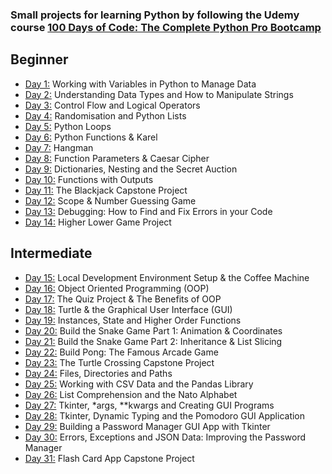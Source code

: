 ### Small projects for learning Python by following the Udemy course [100 Days of Code: The Complete Python Pro Bootcamp](https://www.udemy.com/course/100-days-of-code/)

## Beginner

- [Day 1:](https://github.com/narcisabadea/100-days-of-code-python/tree/main/Day01) Working with Variables in Python to Manage Data
- [Day 2:](https://github.com/narcisabadea/100-days-of-code-python/tree/main/Day02) Understanding Data Types and How to Manipulate Strings
- [Day 3:](https://github.com/narcisabadea/100-days-of-code-python/tree/main/Day03) Control Flow and Logical Operators
- [Day 4:](https://github.com/narcisabadea/100-days-of-code-python/tree/main/Day04) Randomisation and Python Lists
- [Day 5:](https://github.com/narcisabadea/100-days-of-code-python/tree/main/Day05) Python Loops
- [Day 6:](https://github.com/narcisabadea/100-days-of-code-python/tree/main/Day06) Python Functions & Karel
- [Day 7:](https://github.com/narcisabadea/100-days-of-code-python/tree/main/Day07) Hangman
- [Day 8:](https://github.com/narcisabadea/100-days-of-code-python/tree/main/Day08) Function Parameters & Caesar Cipher
- [Day 9:](https://github.com/narcisabadea/100-days-of-code-python/tree/main/Day09) Dictionaries, Nesting and the Secret Auction
- [Day 10:](https://github.com/narcisabadea/100-days-of-code-python/tree/main/Day10) Functions with Outputs
- [Day 11:](https://github.com/narcisabadea/100-days-of-code-python/tree/main/Day11) The Blackjack Capstone Project
- [Day 12:](https://github.com/narcisabadea/100-days-of-code-python/tree/main/Day12) Scope & Number Guessing Game
- [Day 13:](https://github.com/narcisabadea/100-days-of-code-python/tree/main/Day13) Debugging: How to Find and Fix Errors in your Code
- [Day 14:](https://github.com/narcisabadea/100-days-of-code-python/tree/main/Day14) Higher Lower Game Project

## Intermediate

- [Day 15:](https://github.com/narcisabadea/100-days-of-code-python/tree/main/Day15) Local Development Environment Setup & the Coffee Machine
- [Day 16:](https://github.com/narcisabadea/100-days-of-code-python/tree/main/Day16) Object Oriented Programming (OOP)
- [Day 17:](https://github.com/narcisabadea/100-days-of-code-python/tree/main/Day17) The Quiz Project & The Benefits of OOP
- [Day 18:](https://github.com/narcisabadea/100-days-of-code-python/tree/main/Day18) Turtle & the Graphical User Interface (GUI)
- [Day 19:](https://github.com/narcisabadea/100-days-of-code-python/tree/main/Day19) Instances, State and Higher Order Functions
- [Day 20:](https://github.com/narcisabadea/100-days-of-code-python/tree/main/Day20) Build the Snake Game Part 1: Animation & Coordinates
- [Day 21:](https://github.com/narcisabadea/100-days-of-code-python/tree/main/Day21) Build the Snake Game Part 2: Inheritance & List Slicing
- [Day 22:](https://github.com/narcisabadea/100-days-of-code-python/tree/main/Day22) Build Pong: The Famous Arcade Game
- [Day 23:](https://github.com/narcisabadea/100-days-of-code-python/tree/main/Day23) The Turtle Crossing Capstone Project
- [Day 24:](https://github.com/narcisabadea/100-days-of-code-python/tree/main/Day24) Files, Directories and Paths
- [Day 25:](https://github.com/narcisabadea/100-days-of-code-python/tree/main/Day25) Working with CSV Data and the Pandas Library
- [Day 26:](https://github.com/narcisabadea/100-days-of-code-python/tree/main/Day26) List Comprehension and the Nato Alphabet
- [Day 27:](https://github.com/narcisabadea/100-days-of-code-python/tree/main/Day27) Tkinter, \*args, \*\*kwargs and Creating GUI Programs
- [Day 28:](https://github.com/narcisabadea/100-days-of-code-python/tree/main/Day28) Tkinter, Dynamic Typing and the Pomodoro GUI Application
- [Day 29:](https://github.com/narcisabadea/100-days-of-code-python/tree/main/Day29) Building a Password Manager GUI App with Tkinter
- [Day 30:](https://github.com/narcisabadea/100-days-of-code-python/tree/main/Day30) Errors, Exceptions and JSON Data: Improving the Password Manager
- [Day 31:](https://github.com/narcisabadea/100-days-of-code-python/tree/main/Day31) Flash Card App Capstone Project

<!----

## Intermediate+

- [Day 32:](https://github.com/narcisabadea/100-days-of-code-python/tree/main/day32) Send Email (smtplib) & Manage Dates (datetime) - Automated Birthday Wisher
- [Day 33:](https://github.com/narcisabadea/100-days-of-code-python/tree/main/day33) API Endpoints & API Parameters - ISS Overhead Notifier
- [Day 34:](https://github.com/narcisabadea/100-days-of-code-python/tree/main/day34) API Practice - Creating a GUI Quiz App
- [Day 35:](https://github.com/narcisabadea/100-days-of-code-python/tree/main/day35) Keys, Authentication & Environment Variables - Telegram Rain Notifier
- [Day 36:](https://github.com/narcisabadea/100-days-of-code-python/tree/main/day36) Stock Trading News Alert Project
- [Day 37:](https://github.com/narcisabadea/100-days-of-code-python/tree/main/day37) Habit Tracking Project: API Post Requests & Headers
- [Day 38:](https://github.com/narcisabadea/100-days-of-code-python/tree/main/day38) Workout Tracking Using Google Sheets
- [Day 39:](https://github.com/narcisabadea/100-days-of-code-python/tree/main/day39) Capstone Part 1: Flight Deal Finder
- [Day 40:](https://github.com/narcisabadea/100-days-of-code-python/tree/main/day40) Capstone Part 2: Flight Club
- [Day 41:](https://github.com/narcisabadea/100-days-of-code-python/tree/main/day41) Introduction to HTML
- [Day 42:](https://github.com/narcisabadea/100-days-of-code-python/tree/main/day42) Intermediate HTML
- [Day 43:](https://github.com/narcisabadea/100-days-of-code-python/tree/main/day43) Introduction to CSS
- [Day 44:](https://github.com/narcisabadea/100-days-of-code-python/tree/main/day44) Intermediate CSS
- [Day 45:](https://github.com/narcisabadea/100-days-of-code-python/tree/main/day45) Web Scraping with Beautiful Soup
- [Day 46:](https://github.com/narcisabadea/100-days-of-code-python/tree/main/day46) Create a Spotify Playlist Using The Musical Time Machine
- [Day 47:](https://github.com/narcisabadea/100-days-of-code-python/tree/main/day47) Create an Automated Amazon Price Tracker
- [Day 48:](https://github.com/narcisabadea/100-days-of-code-python/tree/main/day48) Selenium Webdriver Browser and Game Playing Bot
- [Day 49:](https://github.com/narcisabadea/100-days-of-code-python/tree/main/day49) Automating Job Applications on LinkedIn
- [Day 50:](https://github.com/narcisabadea/100-days-of-code-python/tree/main/day50) Auto Tinder Swiping Bot
- [Day 51:](https://github.com/narcisabadea/100-days-of-code-python/tree/main/day51) Internet Speed Twitter Complaint Bot
- [Day 52:](https://github.com/narcisabadea/100-days-of-code-python/tree/main/day52) Instagram Follower Bot
- [Day 53:](https://github.com/narcisabadea/100-days-of-code-python/tree/main/day53) Web Scraping Capstone - Data Entry Job Automation
- [Day 54:](https://github.com/narcisabadea/100-days-of-code-python/tree/main/day54) Introduction to Web Development with Flask
- [Day 55:](https://github.com/narcisabadea/100-days-of-code-python/tree/main/day55) HTML & URL Parsing in Flask and the Higher Lower Game
- [Day 56:](https://github.com/narcisabadea/100-days-of-code-python/tree/main/day56) Rendering HTML/Static Files and Using Website Templates
- [Day 57:](https://github.com/narcisabadea/100-days-of-code-python/tree/main/day57) Templating with Jinja in Flask Applications
- [Day 58:](https://github.com/narcisabadea/100-days-of-code-python/tree/main/day58) Web Foundation Boostrap

## Advanced

- [Day 59:](https://github.com/narcisabadea/100-days-of-code-python/tree/main/day59) Blog Capstone Project Part 2 - Adding Styling
- [Day 60:](https://github.com/narcisabadea/100-days-of-code-python/tree/main/day60) Make POST Requests with Flask and HTML Forms
- [Day 61:](https://github.com/narcisabadea/100-days-of-code-python/tree/main/day61) Building Advanced Forms with Flask-WTForms
- [Day 62:](https://github.com/narcisabadea/100-days-of-code-python/tree/main/day62) Flask, WTForms, Bootstrap, and CSV - Coffee & Wifi Project
- [Day 63:](https://github.com/narcisabadea/100-days-of-code-python/tree/main/day63) Databases and with SQLite and SQLAlchemy
- [Day 64:](https://github.com/narcisabadea/100-days-of-code-python/tree/main/day64) My Top 10 Movies Website
- [Day 65:](https://github.com/narcisabadea/100-days-of-code-python/tree/main/day65) How to Create a Website That People Will Love
- [Day 66:](https://github.com/narcisabadea/100-days-of-code-python/tree/main/day66) Building Your Own API with RESTful Routing
- [Day 67:](https://github.com/narcisabadea/100-days-of-code-python/tree/main/day67) Blog Capstone Project Part 3 - RESTful Routing
- [Day 68:](https://github.com/narcisabadea/100-days-of-code-python/tree/main/day68) Authentication with Flask
- [Day 69:](https://github.com/narcisabadea/100-days-of-code-python/tree/main/day69) Blog Capstone Project Part 4 - Adding Users
- [Day 70:](https://github.com/narcisabadea/100-days-of-code-python/tree/main/day70) Deploying Your Web Application with Heroku
- [Day 71:](https://github.com/narcisabadea/100-days-of-code-python/tree/main/day71) Data Exploration with Pandas: College Major vs. Your Salary
- [Day 72:](https://github.com/narcisabadea/100-days-of-code-python/tree/main/day72) Data Visualisation with Matplotlib: Programming Languages
- [Day 73:](https://github.com/narcisabadea/100-days-of-code-python/tree/main/day73) Aggregate & Marge Data with Pandas: Analyse the Lego Dataset
- [Day 74:](https://github.com/narcisabadea/100-days-of-code-python/tree/main/day74) Google Trends Data: Resampling and Visualising Time Series
- [Day 75:](https://github.com/narcisabadea/100-days-of-code-python/tree/main/day75) Beautiful Plotly Charts & Analysing the Android App Store
- [Day 76:](https://github.com/narcisabadea/100-days-of-code-python/tree/main/day76) Computation with NumPy and N-Dimensional Arrays
- [Day 77:](https://github.com/narcisabadea/100-days-of-code-python/tree/main/day77) Linear Regression and Data Visualisation with Seaborn
- [Day 78:](https://github.com/narcisabadea/100-days-of-code-python/tree/main/day78) Analysing the Nobel Prize with Plotly, Matplotlib & Seaborn
- [Day 79:](https://github.com/narcisabadea/100-days-of-code-python/tree/main/day79) The Tragic Discovery of Handwashing: t-Tests & Distributions
- [Day 80:](https://github.com/narcisabadea/100-days-of-code-python/tree/main/day80) Capstone Project - Predict House Prices

## Professional Portfolio Projects

- [Day 81:](https://github.com/narcisabadea/100-days-of-code-python/tree/main/day81) Text to Morse Code Converter
- [Day 82:](https://github.com/narcisabadea/100-days-of-code-python/tree/main/day82) Portfolio Website
- [Day 83:](https://github.com/narcisabadea/100-days-of-code-python/tree/main/day83) Tic Tac Toe
- [Day 84:](https://github.com/narcisabadea/100-days-of-code-python/tree/main/day84) Image Watermarking Desktop App
- [Day 85:](https://github.com/narcisabadea/100-days-of-code-python/tree/main/day85) Typing Speed Test App
- [Day 86:](https://github.com/narcisabadea/100-days-of-code-python/tree/main/day86) Breakout: The Famous Arcade Game
- [Day 87:](https://github.com/narcisabadea/100-days-of-code-python/tree/main/day87) Cafe and Wifi Website
- [Day 88:](https://github.com/narcisabadea/100-days-of-code-python/tree/main/day88) To Do Agenda App
- [Day 89:](https://github.com/narcisabadea/100-days-of-code-python/tree/main/day89) Disappearing Text Writing App
- [Day 90:](https://github.com/narcisabadea/100-days-of-code-python/tree/main/day90) Convert PDF to Audiobook
- [Day 91:](https://github.com/narcisabadea/100-days-of-code-python/tree/main/day91) Image to Color List
- [Day 92:](https://github.com/narcisabadea/100-days-of-code-python/tree/main/day92) Amazon Canada Web Scraper
- [Day 93:](https://github.com/narcisabadea/100-days-of-code-python/tree/main/day93) Google Dinosaur Game Bot
- [Day 94:](https://github.com/narcisabadea/100-days-of-code-python/tree/main/day94) Space Invaders
- [Day 95:](https://github.com/narcisabadea/100-days-of-code-python/tree/main/day95) Custom API
- [Day 96:](https://github.com/narcisabadea/100-days-of-code-python/tree/main/day96) An Online Shop
- [Day 97:](https://github.com/narcisabadea/100-days-of-code-python/tree/main/day97) Percentage Calculator
- [Day 98:](https://github.com/narcisabadea/100-days-of-code-python/tree/main/day98) Analyzing and Visualizing the Space Race
- [Day 99:](https://github.com/narcisabadea/100-days-of-code-python/tree/main/day99) Analyzing Deaths Involving Police in the United States
- [Day 100:](https://github.com/narcisabadea/100-days-of-code-python/tree/main/day100) Predicting Earnings using Multivariable Regression

## Tools and Technologies Covered

- Python 3
- PyCharm, Jupyter Notebook, Google Colab
- Python Scripting and Automation
- Python Game Development
- Web Scraping
- Beautiful Soup
- Selenium Web Driver
- Request
- WTForms
- Data Science
- Pandas
- NumPy
- Matplotlib
- Plotly
- Scikit learn
- Seaborn
- Turtle
- Python GUI Desktop App Development
- Tkinter
- Front-End Web Development
- HTML 5
- CSS 3
- Bootstrap 4
- Bash Command Line
- Git, GitHub and Version Control
- Backend Web Development
- Flask
- REST
- APIs
- Databases
- SQL
- SQLite
- PostgreSQL
- Authentication
- Web Design
- Deployment with GitHub Pages, Heroku and GUnicorn -->
